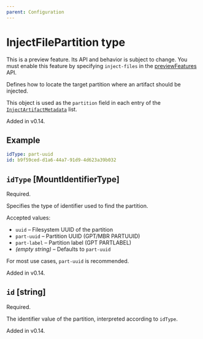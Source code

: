 ```yaml
---
parent: Configuration
---
```


# InjectFilePartition type

This is a preview feature.
Its API and behavior is subject to change.
You must enable this feature by specifying `inject-files` in the
[previewFeatures](./injectFilesConfig.md#previewfeatures-string) API.

Defines how to locate the target partition where an artifact should be injected.

This object is used as the `partition` field in each entry of the
[`InjectArtifactMetadata`](./injectArtifactMetadata.md) list.

Added in v0.14.

## Example

```yaml
idType: part-uuid
id: b9f59ced-d1a6-44a7-91d9-4d623a39b032
```

## `idType` [MountIdentifierType]

Required.

Specifies the type of identifier used to find the partition.

Accepted values:

- `uuid` – Filesystem UUID of the partition
- `part-uuid` – Partition UUID (GPT/MBR PARTUUID)
- `part-label` – Partition label (GPT PARTLABEL)
- *(empty string)* – Defaults to `part-uuid`

For most use cases, `part-uuid` is recommended.

Added in v0.14.

## `id` [string]

Required.

The identifier value of the partition, interpreted according to `idType`.

Added in v0.14.
